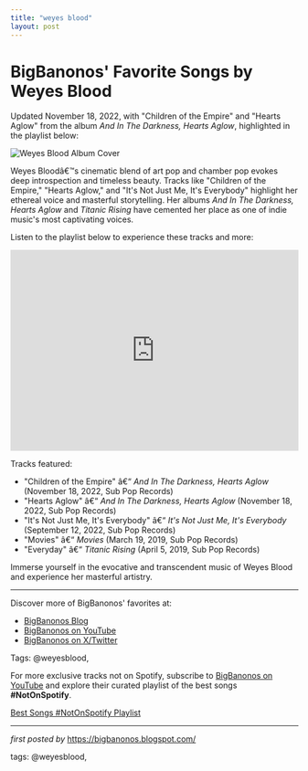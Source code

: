 ```yaml
---
title: "weyes blood"
layout: post
---
```

<div class="post-title"> <h1>BigBanonos' Favorite Songs by Weyes Blood</h1>
</div>
<p>Updated November 18, 2022, with "Children of the Empire" and "Hearts Aglow" from the album <i>And In The Darkness, Hearts Aglow</i>, highlighted in the playlist below:</p>
<div class="post-image"> <img src="https://images.squarespace-cdn.com/content/v1/5e3cc11ed2bb072570aa443e/1607302489364-I5M9MYE95ECFOIRQEM6J/-methode-times-prod-web-bin-edad532e-56ce-11e9-a8f5-a9ee11ff7e6d.jpg" alt="Weyes Blood Album Cover">
</div>
<p>Weyes Bloodâ€™s cinematic blend of art pop and chamber pop evokes deep introspection and timeless beauty. Tracks like "Children of the Empire," "Hearts Aglow," and "It's Not Just Me, It's Everybody" highlight her ethereal voice and masterful storytelling. Her albums <i>And In The Darkness, Hearts Aglow</i> and <i>Titanic Rising</i> have cemented her place as one of indie music's most captivating voices.</p>
<p>Listen to the playlist below to experience these tracks and more:</p>
<div class="spotify-embed"> <iframe src="https://open.spotify.com/embed/playlist/5rTJd8F9GEwaG95sHR5kLB?utm_source=generator" width="100%" height="352" frameBorder="0" allowfullscreen="" allow="autoplay; clipboard-write; encrypted-media; fullscreen; picture-in-picture" loading="lazy"></iframe>
</div>
<p>Tracks featured:</p>
<ul> <li>"Children of the Empire" â€“ <i>And In The Darkness, Hearts Aglow</i> (November 18, 2022, Sub Pop Records)</li> <li>"Hearts Aglow" â€“ <i>And In The Darkness, Hearts Aglow</i> (November 18, 2022, Sub Pop Records)</li> <li>"It's Not Just Me, It's Everybody" â€“ <i>It's Not Just Me, It's Everybody</i> (September 12, 2022, Sub Pop Records)</li> <li>"Movies" â€“ <i>Movies</i> (March 19, 2019, Sub Pop Records)</li> <li>"Everyday" â€“ <i>Titanic Rising</i> (April 5, 2019, Sub Pop Records)</li>
</ul>
<p>Immerse yourself in the evocative and transcendent music of Weyes Blood and experience her masterful artistry.</p>
<hr>
<div class="post-footer"> <p>Discover more of BigBanonos' favorites at:</p> <ul> <li><a href="https://bigbanonos.blogspot.com/" target="_blank">BigBanonos Blog</a></li> <li><a href="https://www.youtube.com/@BigBanonos" target="_blank">BigBanonos on YouTube</a></li> <li><a href="https://x.com/bigbanonos" target="_blank">BigBanonos on X/Twitter</a></li> </ul>
</div>
<div class="post-tags"> Tags: @weyesblood,
</div>


<!--Subscribe and Playlist Links-->
<div>
    <p>For more exclusive tracks not on Spotify, subscribe to <a href="https://www.youtube.com/@BigBanonos" target="_blank">BigBanonos on YouTube</a> and explore their curated playlist of the best songs <strong>#NotOnSpotify</strong>.</p>
    <p><a href="https://www.youtube.com/playlist?list=PLtuNtuTatqI0kFahUCbtbfenC_ET5O_tr" target="_blank">Best Songs #NotOnSpotify Playlist<br /></a></p></div>

<hr />

<p><em>first posted by</em> <a href="https://bigbanonos.blogspot.com/" rel="noopener" target="_new">https://bigbanonos.blogspot.com/</a></p>

<p>tags: @weyesblood,</p>
